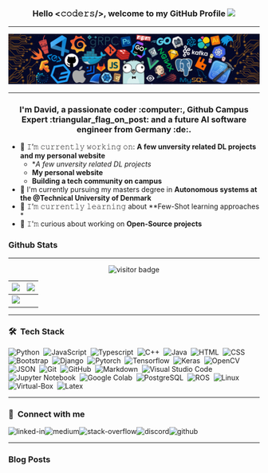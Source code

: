 <h3 align="center">Hello <𝚌𝚘𝚍𝚎𝚛𝚜/>, welcome to my GitHub Profile <img height="40" src="https://emoji.gg/assets/emoji/7333-parrotdance.gif"></h1>

<hr>
<p align="center"><img src="https://raw.githubusercontent.com/KevinPatel04/KevinPatel04/master/header.png"></p>
<hr>

<h3 align="center">I'm David, a passionate coder :computer:, Github Campus Expert :triangular_flag_on_post: and a future AI software engineer from Germany :de:.</h3>

- 🔭 𝙸’𝚖 𝚌𝚞𝚛𝚛𝚎𝚗𝚝𝚕𝚢 𝚠𝚘𝚛𝚔𝚒𝚗𝚐 𝚘𝚗: **A few unversity related DL projects and my personal website**
  -  **A few unversity related DL projects*
  -  **My personal website**
  -  **Building a tech community on campus**
- 🏫 I'm currently pursuing my masters degree in **Autonomous systems at the @Technical University of Denmark**
- 🌱 𝙸’𝚖 𝚌𝚞𝚛𝚛𝚎𝚗𝚝𝚕𝚢 𝚕𝚎𝚊𝚛𝚗𝚒𝚗𝚐 about **Few-Shot learning approaches *
- 👯  𝙸'𝚖 curious about working on **Open-Source projects**

<h3 align="left">Github Stats</h3>
<hr>

<p align="center"><img src="https://profile-counter.glitch.me/%7Bdavelbit%7D/count.svg" alt="visitor badge"/></p>

<img src="https://github-readme-stats.vercel.app/api?username=davelbit&&show_icons=true&count_private=true&theme=github_dark">|<img  src="https://github-readme-streak-stats.herokuapp.com/?user=davelbit&theme=blueberry_duo"/>
|---|---|
<img src="https://github-readme-stats.vercel.app/api/top-langs/?username=davelbit&layout=compact&theme=github_dark"/>|

<hr>

### 🛠 &nbsp;Tech Stack

![Python](https://img.shields.io/badge/-Python-05122A?style=flat&logo=python)&nbsp;
![JavaScript](https://img.shields.io/badge/-JavaScript-05122A?style=flat&logo=javascript)&nbsp;
![Typescript](https://img.shields.io/badge/-Typescript-05122A?style=flat&logo=typescript&logoColor=777BB4)&nbsp;
![C++](https://img.shields.io/badge/-C++-05122A?style=flat&logo=C%2B%2B&logoColor=00599C)&nbsp;
![Java](https://img.shields.io/badge/-Java-05122A?style=flat&logo=java&logoColor=008080)&nbsp;
![HTML](https://img.shields.io/badge/-HTML-05122A?style=flat&logo=HTML5)&nbsp;
![CSS](https://img.shields.io/badge/-CSS-05122A?style=flat&logo=CSS3&logoColor=1572B6)&nbsp;
![Bootstrap](https://img.shields.io/badge/-Bootstrap-05122A?style=flat&logo=bootstrap&logoColor=563D7C)&nbsp;
![Django](https://img.shields.io/badge/-Django-05122A?style=flat&logo=django&logoColor=092E20)&nbsp;
![Pytorch](https://img.shields.io/badge/-Pytorch-05122A?style=flat&logo=pytorch&logoColor=02569B)&nbsp;
![Tensorflow](https://img.shields.io/badge/-Tensorflow-05122A?style=flat&logo=tensorflow&logoColor=008080)&nbsp;
![Keras](https://img.shields.io/badge/-Keras-05122A?style=flat&logo=keras&logoColor=D00000)&nbsp;
![OpenCV](https://img.shields.io/badge/-OpenCV-05122A?style=flat&logo=opencv&logoColor=5C3EE8)&nbsp;
![JSON](https://img.shields.io/badge/-JSON-05122A?style=flat&logo=json&logoColor=000000)&nbsp;
![Git](https://img.shields.io/badge/-Git-05122A?style=flat&logo=git)&nbsp;
![GitHub](https://img.shields.io/badge/-GitHub-05122A?style=flat&logo=github)&nbsp;
![Markdown](https://img.shields.io/badge/-Markdown-05122A?style=flat&logo=markdown)&nbsp;
![Visual Studio Code](https://img.shields.io/badge/-Visual%20Studio%20Code-05122A?style=flat&logo=visual-studio-code&logoColor=007ACC)&nbsp;
![Jupyter Notebook](https://img.shields.io/badge/-Jupyter%20Notebook-05122A?style=flat&logo=jupyter&logoColor=F37626)&nbsp;
![Google Colab](https://img.shields.io/badge/-Google%20Colab-05122A?style=flat&logo=google-colab&logoColor=F9AB00)&nbsp;
![PostgreSQL](https://img.shields.io/badge/-PostgreSQL-05122A?style=flat&logo=postgresql&logoColor=336791)&nbsp;
![ROS](https://img.shields.io/badge/-Ros-05122A?style=flat&logo=ros&logoColor=008080)&nbsp;
![Linux](https://img.shields.io/badge/-Linux-05122A?style=flat&logo=linux&logoColor=008080)&nbsp;
![Virtual-Box](https://img.shields.io/badge/-Virtualbox-05122A?style=flat&logo=virtualbox&logoColor=008080)&nbsp;
![Latex](https://img.shields.io/badge/-Latex-05122A?style=flat&logo=latex&logoColor=008080)&nbsp;

<hr>

### :speech_balloon: &nbsp;Connect with me
[<img align="left" alt="linked-in" src="https://img.shields.io/badge/linkedin-%230077B5.svg?&style=for-the-badge&logo=linkedin&logoColor=white" />](https://www.linkedin.com/in/david-anthony-parham-ab74a213b/)

[<img align="left" alt="medium" src="https://img.shields.io/badge/medium-%2312100E.svg?&style=for-the-badge&logo=medium&logoColor=white" />](https://medium.com/@davidanthonyparham)

[<img align="left" alt="stack-overflow" src="https://img.shields.io/badge/stack%20overflow-FE7A16?logo=stack-overflow&logoColor=white&style=for-the-badge" />](https://stackoverflow.com/users/9907014/arseen)

[<img align="left" alt="discord" src="https://img.shields.io/badge/Discord-7289DA?style=for-the-badge&logo=discord&logoColor=white" />](https://stackoverflow.com/users/9907014/arseen)

[<img align="left" alt="github" src="https://img.shields.io/badge/GitHub-100000?style=for-the-badge&logo=github&logoColor=white" />](https://stackoverflow.com/users/9907014/arseen)
<br>
<hr>

<h3> Blog Posts </h3>
<!-- BLOG-POST-LIST:START -->
 
<!-- BLOG-POST-LIST:END -->
